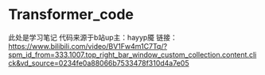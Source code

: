 # Transformer_code
此处是学习笔记
代码来源于b站up主：hayyp魇
链接：https://www.bilibili.com/video/BV1Fw4m1C7Tq/?spm_id_from=333.1007.top_right_bar_window_custom_collection.content.click&vd_source=0234fe0a88066b7533478f310d4a7e05
